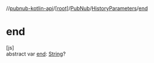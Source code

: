 //[pubnub-kotlin-api](../../../../index.md)/[[root]](../../index.md)/[PubNub](../index.md)/[HistoryParameters](index.md)/[end](end.md)

# end

[js]\
abstract var [end](end.md): [String](https://kotlinlang.org/api/latest/jvm/stdlib/kotlin-stdlib/kotlin/-string/index.html)?
